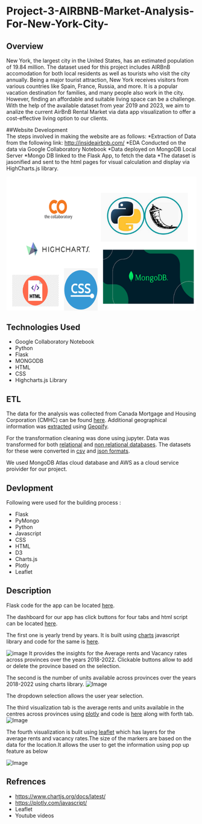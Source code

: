 # Project-3-AIRBNB-Market-Analysis-For-New-York-City-

## Overview 
New York, the largest city in the United States, has an estimated population of 19.84 million. The dataset used for this project includes AIRBnB accomodation for both local residents as well as tourists who visit the city annually. Being a major tourist attraction, New York receives visitors from various countries like Spain, France, Russia, and more. It is a popular vacation destination for families, and many people also work in the city. However, finding an affordable and suitable living space can be a challenge. With the help of the available dataset from year 2019 and 2023, we aim to analize the current AirBnB Rental Market via data app visualization to offer a cost-effective living option to our clients.

##Website Development  
The steps involved in making the website are as follows:
*Extraction of Data from the following link: http://insideairbnb.com/
*EDA Conducted on the data via Google Collaboratory Notebook
*Data deployed on MongoDB Local Server
*Mongo DB linked to the Flask App, to fetch the data 
*The dataset is jasonified and sent to the html pages for visual calculation and display via HighCharts.js library.

![image](/Images/All_Tech.png)
## Technologies Used 
* Google Collaboratory Notebook
* Python
* Flask
* MONGODB
* HTML
* CSS
* Highcharts.js Library
  


## ETL

The data for the analysis was collected from Canada Mortgage and Housing Corporation (CMHC) can be found [here](https://www.cmhc-schl.gc.ca/en/professionals/housing-markets-data-and-research/housing-data/data-tables/).
Additional geographical information was [extracted](https://github.com/RimpleDabas/Interactive-Visualizations_Canadian_Rental_market/blob/main/Resources/API_Calls.ipynb) using [Geopify](https://www.geoapify.com/).

For the transformation cleaning was done using jupyter. Data was transformed for both [relational](https://github.com/RimpleDabas/Interactive-Visualizations_Canadian_Rental_market/blob/main/Resources/Extraction_tranformation.ipynb) and [non relational databases](https://github.com/RimpleDabas/Interactive-Visualizations_Canadian_Rental_market/blob/main/api/tranformation/mongo_import.ipynb). 
The datasets for these were converted in [csv](https://github.com/RimpleDabas/Interactive-Visualizations_Canadian_Rental_market/tree/main/Postgresql%20files) and [json formats](https://github.com/RimpleDabas/Interactive-Visualizations_Canadian_Rental_market/tree/main/api/output).

We used MongoDB Atlas cloud database and AWS as a cloud service proivider for our project.

## Devlopment 
Following were used for the building process :
- Flask
- PyMongo
- Python
- Javascript
- CSS
- HTML
- D3
- Charts.js
- Plotly 
- Leaflet


## Description 
Flask code for the app can be located [here](https://github.com/RimpleDabas/Interactive-Visualizations_Canadian_Rental_market/blob/main/app/app.py).

The dashboard for our app has click buttons for four tabs and html script can be located [here](https://github.com/RimpleDabas/Interactive-Visualizations_Canadian_Rental_market/blob/main/app/templates/index.html). 

 The first one is yearly trend by years. It is built using [charts](!https://www.chartjs.org/) javascript library and code for the same is [here](https://github.com/RimpleDabas/Interactive-Visualizations_Canadian_Rental_market/blob/main/app/static/js/app.js).


![image](/Images/dashboard%20page%201.png)
 It provides the insights for the Average rents and Vacancy rates across provinces over the years 2018-2022. Clickable buttons allow to add or delete the province based on the selection.

The second is the number of units available across provinces over the years 2018-2022 using charts library.
![Image](/Images/dashboard%20page%202.png)

The dropdown selection allows the user year selection.

The third visualization tab is the average rents and units available in the centres across provinces using [plotly](https://plotly.com/) and code is [here](https://github.com/RimpleDabas/Interactive-Visualizations_Canadian_Rental_market/blob/main/app/static/js/logic.js) along with forth tab. 
![Image](/Images/dashboard%20page%203.png)

The fourth visualization is bulit using [leaflet](https://leafletjs.com/) which has layers for the average rents and vacancy rates.The size of the markers are based on the data for the location.It allows the user to get the information using pop up feature as below 

![Image](/Images/dashboard%20page%204.png)

## Refrences
 - https://www.chartjs.org/docs/latest/
 - https://plotly.com/javascript/
 - Leaflet
 - Youtube videos




